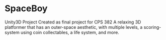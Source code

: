 # SpaceBoy
Unity3D Project
Created as final project for CPS 382
A relaxing 3D platformer that has an outer-space aesthetic, with multiple levels, a scoring-system using coin collectables, a life system, and more.
